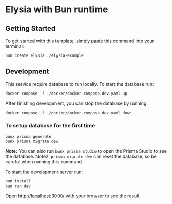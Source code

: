 # Elysia with Bun runtime

## Getting Started

To get started with this template, simply paste this command into your terminal:

```bash
bun create elysia ./elysia-example
```

## Development

This service require database to run locally. To start the database run:

```bash
docker compose -f ./docker/docker-compose.dev.yaml up
```

After finishing development, you can stop the database by running:

```bash
docker compose -f ./docker/docker-compose.dev.yaml down
```

### To setup database for the first time

```bash
bunx prisma generate
bunx prisma migrate dev
```

**Note:** You can also run `bunx prisma studio` to open the Prisma Studio to see the database.
Note2: `prisma migrate dev` can reset the database, so be careful when running this command.

To start the development server run:

```bash
bun install
bun run dev
```

Open <http://localhost:3000/> with your browser to see the result.
